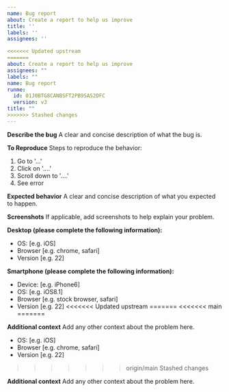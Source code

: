 ```yaml
---
name: Bug report
about: Create a report to help us improve
title: ''
labels: ''
assignees: ''

<<<<<<< Updated upstream
=======
about: Create a report to help us improve
assignees: ""
labels: ""
name: Bug report
runme:
  id: 01J0BTG8CANBSFT2PB9SAS2DFC
  version: v3
title: ""
>>>>>>> Stashed changes
---
```


**Describe the bug**
A clear and concise description of what the bug is.

**To Reproduce**
Steps to reproduce the behavior:

1. Go to '...'
2. Click on '....'
3. Scroll down to '....'
4. See error

**Expected behavior**
A clear and concise description of what you expected to happen.

**Screenshots**
If applicable, add screenshots to help explain your problem.

**Desktop (please complete the following information):**
 - OS: [e.g. iOS]
 - Browser [e.g. chrome, safari]
 - Version [e.g. 22]

**Smartphone (please complete the following information):**
 - Device: [e.g. iPhone6]
 - OS: [e.g. iOS8.1]
 - Browser [e.g. stock browser, safari]
 - Version [e.g. 22]
<<<<<<< Updated upstream
=======
<<<<<<< main
=======

**Additional context**
Add any other context about the problem here.

- OS: [e.g. iOS]
- Browser [e.g. chrome, safari]
- Version [e.g. 22]
>>>>>>> origin/main
>>>>>>> Stashed changes

**Additional context**
Add any other context about the problem here.
